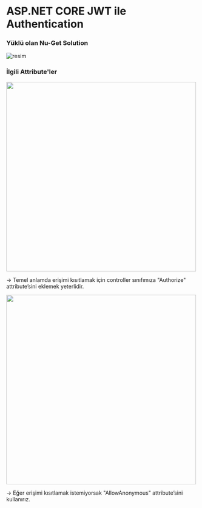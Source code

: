 # ASP.NET CORE JWT ile Authentication


### Yüklü olan Nu-Get Solution
![resim](https://user-images.githubusercontent.com/76875926/178302011-ab65b689-dc6b-4772-a661-a7688bf8c192.png)



### İlgili Attribute'ler
<img src="https://user-images.githubusercontent.com/76875926/178302689-3e37cb7d-d034-417a-aefb-aa9a185518f5.png" width="500">

-> Temel anlamda erişimi kısıtlamak için controller sınıfımıza "Authorize" attribute’sini eklemek yeterlidir.





<img src="https://user-images.githubusercontent.com/76875926/178303077-d3e70a23-e675-4a41-a9ee-bfd43b818cbf.png" width="500">

-> Eğer erişimi kısıtlamak istemiyorsak "AllowAnonymous" attribute’sini kullanırız.
